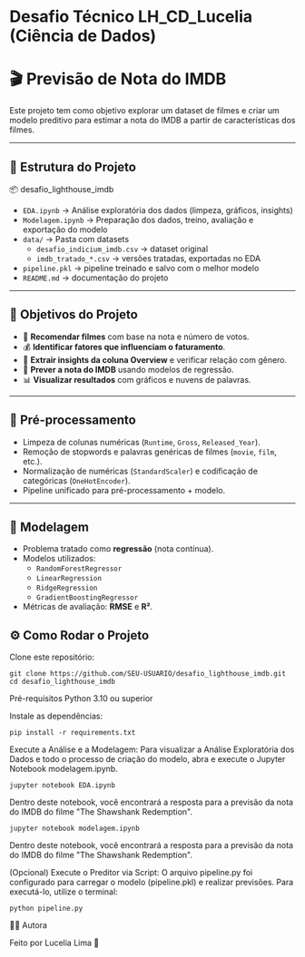 #  Desafio Técnico  LH_CD_Lucelia (Ciência de Dados)


# 🎬 Previsão de Nota do IMDB

Este projeto tem como objetivo explorar um dataset de filmes e criar um modelo preditivo para estimar a nota do IMDB a partir de características dos filmes.

---

## 📂 Estrutura do Projeto

📦 desafio_lighthouse_imdb
- `EDA.ipynb` → Análise exploratória dos dados (limpeza, gráficos, insights)
- `Modelagem.ipynb` → Preparação dos dados, treino, avaliação e exportação do modelo
- `data/` → Pasta com datasets
  - `desafio_indicium_imdb.csv` → dataset original
  - `imdb_tratado_*.csv` → versões tratadas, exportadas no EDA
- `pipeline.pkl` → pipeline treinado e salvo com o melhor modelo
- `README.md` → documentação do projeto


---

## 🔹 Objetivos do Projeto

- 🎯 **Recomendar filmes** com base na nota e número de votos.  
- 💰 **Identificar fatores que influenciam o faturamento**.  
- 📝 **Extrair insights da coluna Overview** e verificar relação com gênero.  
- 🤖 **Prever a nota do IMDB** usando modelos de regressão.  
- 📊 **Visualizar resultados** com gráficos e nuvens de palavras.

---

## 🧹 Pré-processamento

- Limpeza de colunas numéricas (`Runtime`, `Gross`, `Released_Year`).  
- Remoção de stopwords e palavras genéricas de filmes (`movie`, `film`, etc.).  
- Normalização de numéricas (`StandardScaler`) e codificação de categóricas (`OneHotEncoder`).  
- Pipeline unificado para pré-processamento + modelo.

---

## 🤖 Modelagem

- Problema tratado como **regressão** (nota contínua).  
- Modelos utilizados:
  - `RandomForestRegressor`
  - `LinearRegression`
  - `RidgeRegression`
  - `GradientBoostingRegressor`
- Métricas de avaliação: **RMSE** e **R²**.  



## ⚙️ Como Rodar o Projeto

Clone este repositório:
```
git clone https://github.com/SEU-USUARIO/desafio_lighthouse_imdb.git
cd desafio_lighthouse_imdb

```


Pré-requisitos
Python 3.10 ou superior

Instale as dependências:

```
pip install -r requirements.txt
```

Execute a Análise e a Modelagem: Para visualizar a Análise Exploratória dos Dados e todo o processo de criação do modelo, abra e execute o Jupyter Notebook modelagem.ipynb.

```
jupyter notebook EDA.ipynb
```

Dentro deste notebook, você encontrará a resposta para a previsão da nota do IMDB do filme "The Shawshank Redemption".

```
jupyter notebook modelagem.ipynb
```

Dentro deste notebook, você encontrará a resposta para a previsão da nota do IMDB do filme "The Shawshank Redemption".

(Opcional) Execute o Preditor via Script: O arquivo pipeline.py foi configurado para carregar o modelo (pipeline.pkl) e realizar previsões. Para executá-lo, utilize o terminal:

```
python pipeline.py
```


👩‍💻 Autora

Feito por Lucelia Lima  🚀



